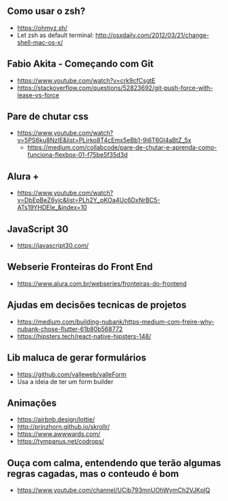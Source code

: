 ## Como usar o zsh?
- https://ohmyz.sh/
- Let zsh as default terminal: http://osxdaily.com/2012/03/21/change-shell-mac-os-x/

## Fabio Akita - Começando com Git
- https://www.youtube.com/watch?v=crk9cfCsgtE
- https://stackoverflow.com/questions/52823692/git-push-force-with-lease-vs-force

## Pare de chutar css
- https://www.youtube.com/watch?v=5PS6ku8NzIE&list=PLirko8T4cEmx5eBb1-9j6T6Gl4aBtZ_5x
  - https://medium.com/collabcode/pare-de-chutar-e-aprenda-como-funciona-flexbox-01-f75be5f35d3d

## Alura +
- https://www.youtube.com/watch?v=DbEpBeZ6yic&list=PLh2Y_pKOa4Uc6DxNrBC5-ATs19YHDEIe_&index=10


## JavaScript 30
- https://javascript30.com/

## Webserie Fronteiras do Front End
- https://www.alura.com.br/webseries/fronteiras-do-frontend


## Ajudas em decisões tecnicas de projetos
- https://medium.com/building-nubank/https-medium-com-freire-why-nubank-chose-flutter-61b80b568772
- https://hipsters.tech/react-native-hipsters-148/


## Lib maluca de gerar formulários
- https://github.com/valleweb/valleForm
- Usa a ideia de ter um form builder


## Animações
- https://airbnb.design/lottie/
- http://prinzhorn.github.io/skrollr/
- https://www.awwwards.com/
- https://tympanus.net/codrops/


## Ouça com calma, entendendo que terão algumas regras cagadas, mas o conteudo é bom
- https://www.youtube.com/channel/UCib793mnUOhWymCh2VJKplQ
